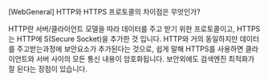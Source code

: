 [WebGeneral] HTTP와 HTTPS 프로토콜의 차이점은 무엇인가?

HTTP란 서버/클라이언트 모델을 따라 데이터를 주고 받기 위한 프로토콜이고,
HTTPS는 HTTP에 S(Secure Socket)을 추가한 것 입니다.
HTTP와 거의 동일하지만 데이터를 주고받는과정에 보안요소가 추가된다는 것으로, 쉽게 말해 HTTPS를 사용하면 클라이언트와 서버 사이의 모든 통신 내용이 암호화됩니다.
보안외에도 검색엔진 최적화가 잘 된다는 장점이 있습니다.
